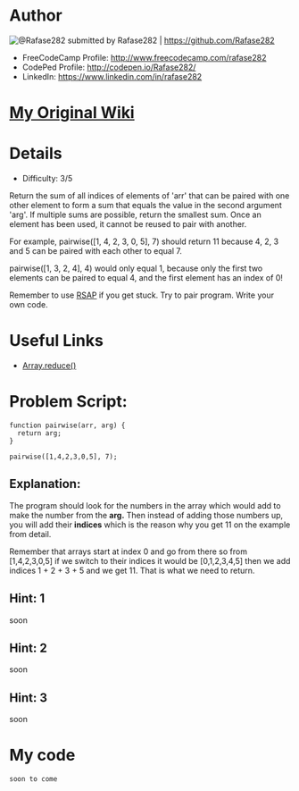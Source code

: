 # Author

![@Rafase282](https://avatars0.githubusercontent.com/Rafase282?&s=128) submitted by Rafase282 | https://github.com/Rafase282

* FreeCodeCamp Profile: http://www.freecodecamp.com/rafase282
* CodePed Profile: http://codepen.io/Rafase282/
* LinkedIn: https://www.linkedin.com/in/rafase282

# [My Original Wiki](http://rafase282.github.io/My-FreeCodeCamp-Code/)

# Details

* Difficulty: 3/5

Return the sum of all indices of elements of 'arr' that can be paired with one other element to form a sum that equals the value in the second argument 'arg'. If multiple sums are possible, return the smallest sum. Once an element has been used, it cannot be reused to pair with another.

For example, pairwise([1, 4, 2, 3, 0, 5], 7) should return 11 because 4, 2, 3 and 5 can be paired with each other to equal 7.

pairwise([1, 3, 2, 4], 4) would only equal 1, because only the first two elements can be paired to equal 4, and the first element has an index of 0!

Remember to use [RSAP](http://www.freecodecamp.com/field-guide/how-do-i-get-help-when-I-get-stuck) if you get stuck. Try to pair program. Write your own code.

# Useful Links

* [Array.reduce()](https://developer.mozilla.org/en-US/docs/Web/JavaScript/Reference/Global_Objects/Array/Reduce)

# Problem Script:

```
function pairwise(arr, arg) {
  return arg;
}

pairwise([1,4,2,3,0,5], 7);
```

## Explanation:

The program should look for the numbers in the array which would add to make the number from the **arg.** Then instead of adding those numbers up, you will add their **indices** which is the reason why you get 11 on the example from detail.

Remember that arrays start at index 0 and go from there so from [1,4,2,3,0,5] if we switch to their indices it would be [0,1,2,3,4,5] then we add indices 1 + 2 + 3 + 5 and we get 11. That is what we need to return.

## Hint: 1

soon

## Hint: 2
soon

## Hint: 3
soon

# My code

```
soon to come
```
